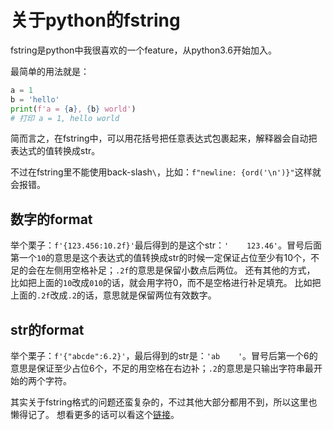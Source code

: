 # 关于python的fstring

fstring是python中我很喜欢的一个feature，从python3.6开始加入。

最简单的用法就是：

```python
a = 1
b = 'hello'
print(f'a = {a}, {b} world')
# 打印 a = 1, hello world
```

简而言之，在fstring中，可以用花括号把任意表达式包裹起来，解释器会自动把表达式的值转换成str。

不过在fstring里不能使用back-slash`\`，比如：`f"newline: {ord('\n')}"`这样就会报错。

## 数字的format

举个栗子：`f'{123.456:10.2f}'`最后得到的是这个str：`'    123.46'`。冒号后面第一个`10`的意思是这个表达式的值转换成str的时候一定保证占位至少有10个，不足的会在左侧用空格补足；`.2f`的意思是保留小数点后两位。
还有其他的方式，
比如把上面的`10`改成`010`的话，就会用字符0，而不是空格进行补足填充。
比如把上面的`.2f`改成`.2`的话，意思就是保留两位有效数字。

## str的format

举个栗子：`f'{"abcde":6.2}'`，最后得到的str是：`'ab    '`。冒号后第一个6的意思是保证至少占位6个，不足的用空格在右边补；`.2`的意思是只输出字符串最开始的两个字符。

其实关于fstring格式的问题还蛮复杂的，不过其他大部分都用不到，所以这里也懒得记了。
想看更多的话可以看这个[链接](https://blog.csdn.net/sunxb10/article/details/81036693)。
